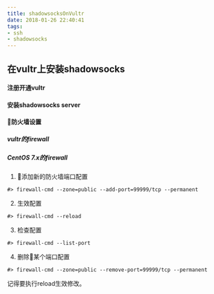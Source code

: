 ```yaml
---
title: shadowsocksOnVultr
date: 2018-01-26 22:40:41
tags:
- ssh
- shadowsocks
---
```


## 在vultr上安装shadowsocks

#### 注册开通vultr

#### 安装shadowsocks server

#### 防火墙设置
##### vultr的firewall

##### CentOS 7.x的firewall
1. 添加新的防火墙端口配置
```
#> firewall-cmd --zone=public --add-port=99999/tcp --permanent
```
2. 生效配置
```
#> firewall-cmd --reload
```
3. 检查配置
```
#> firewall-cmd --list-port
```
4. 删除某个端口配置
```
#> firewall-cmd --zone=public --remove-port=99999/tcp --permanent
``` 
记得要执行reload生效修改。

